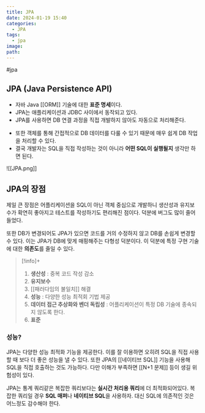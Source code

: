 ```yaml
---
title: JPA
date: 2024-01-19 15:40
categories:
  - JPA
tags:
  - jpa
image: 
path:
---
```

#jpa 

## JPA (Java Persistence API)
+ 자바 Java [[ORM]] 기술에 대한 **표준 명세**이다.
+ JPA는 애플리케이션과 JDBC 사이에서 동작되고 있다.
+ JPA를 사용하면 DB 연결 과정을 직접 개발하지 않아도 자동으로 처리해준다.
- 또한 객체를 통해 간접적으로 DB 데이터를 다룰 수 있기 때문에 매우 쉽게 DB 작업을 처리할 수 있다.
- 결국 개발자는 SQL을 직접 작성하는 것이 아니라 **어떤 SQL이 실행될지** 생각만 하면 된다.

![[JPA.png]]

## JPA의 장점

제일 큰 장점은 어플리케이션을 SQL이 아닌 객체 중심으로 개발하니 생산성과 유지보수가 확연히 좋아지고 테스트를 작성하기도 편리해진 점이다. 덕분에 버그도 많이 줄어들었다.

또한 DB가 변경되어도 JPA가 있으면 코드를 거의 수정하지 않고 DB를 손쉽게 변경할 수 있다. 이는 JPA가 DB에 맞게 매핑해주는 다형성 덕분이다. 이 덕분에 특정 구현 기술에 대한 **의존도**를 줄일 수 있다.

> [!info]+ 
> 1. **생산성** : 중복 코드 작성 감소
> 2. **유지보수**
> 3. [[패러다임의 불일치]] 해결
> 4. **성능** : 다양한 성능 최적회 기법 제공
> 5. **데이터 접근 추상화와 벤더 독립성** : 어플리케이션이 특정 DB 기술에 종속되지 않도록 한다.
> 6. **표준**

### 성능?
JPA는 다양한 성능 최적화 기능을 제공한다. 이를 잘 이용하면 오히려 SQL을 직접 사용할 때 보다 더 좋은 성능을 낼 수 있다. 또한 JPA의 [[네이티브 SQL]] 기능을 사용해 SQL을 직접 호출하는 것도 가능하다. 다만 이해가 부족하면 [[N+1 문제]] 등이 생길 위험성이 있다.

JPA는 통계 쿼리같은 복잡한 쿼리보다는 **실시간 처리용 쿼리**에 더 최적화되어있다. 복잡한 쿼리일 경우 **SQL 매퍼**나 **네이티브 SQL**을 사용하자. 대신 SQL에 의존적인 것은 어느정도 감수해야 한다.